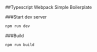 ##Typescript Webpack Simple Boilerplate

###Start dev server

```js
npm run dev
```

###Build

```js
npm run build
```
